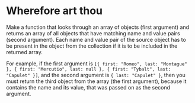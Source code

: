 # Wherefore art thou

Make a function that looks through an array of objects (first argument) and returns an array of all objects that have matching name and value pairs (second argument). Each name and value pair of the source object has to be present in the object from the collection if it is to be included in the returned array.

For example, if the first argument is `[{ first: "Romeo", last: "Montague" }, { first: "Mercutio", last: null }, { first: "Tybalt", last: "Capulet" }]`, and the second argument is `{ last: "Capulet" }`, then you must return the third object from the array (the first argument), because it contains the name and its value, that was passed on as the second argument.